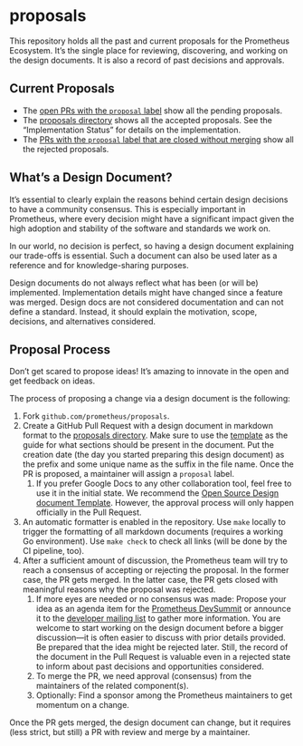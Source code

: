 # proposals

This repository holds all the past and current proposals for the Prometheus Ecosystem. It’s the single place for
reviewing, discovering, and working on the design documents. It is also a record of past decisions and approvals.

## Current Proposals

* The [open PRs with the `proposal` label](https://github.com/prometheus/proposals/pulls?q=is%3Aopen+is%3Apr+label%3Aproposal) show all the pending proposals.
* The [proposals directory](./proposals) shows all the accepted proposals. See the “Implementation Status” for details on the implementation.
* The [PRs with the `proposal` label that are closed without merging](https://github.com/prometheus/proposals/pulls?q=is%3Apr+label%3Aproposal+is%3Aclosed+is%3Aunmerged) show all the rejected proposals.

## What’s a Design Document?

It’s essential to clearly explain the reasons behind certain design decisions to have a community consensus. This is especially
important in Prometheus, where every decision might have a significant impact given the high adoption and stability of the software and standards we work on.

In our world, no decision is perfect, so having a design document explaining our trade-offs is essential.
Such a document can also be used later as a reference and for knowledge-sharing purposes.

Design documents do not always reflect what has been (or will be) implemented. Implementation details
might have changed since a feature was merged. Design docs are not considered documentation and can not define a standard.
Instead, it should explain the motivation, scope, decisions, and alternatives considered.

## Proposal Process

Don’t get scared to propose ideas! It’s amazing to innovate in the open and get feedback on ideas.

The process of proposing a change via a design document is the following:

1. Fork `github.com/prometheus/proposals`.
2. Create a GitHub Pull Request with a design document in markdown format to the [proposals directory](./proposals). Make sure to use the [template](0000-00-00_template.md) as the guide for what sections should be present in the document. Put the creation date (the day you started preparing this design document) as the prefix and some unique name as the suffix in the file name. Once the PR is proposed, a maintainer will assign a `proposal` label.
   1. If you prefer Google Docs to any other collaboration tool, feel free to use it in the initial state. We recommend the [Open Source Design document Template](https://docs.google.com/document/d/1zeElxolajNyGUB8J6aDXwxngHynh4iOuEzy3ylLc72U/edit#). However, the approval process will only happen officially in the Pull Request.
3. An automatic formatter is enabled in the repository. Use `make` locally to trigger the formatting of all markdown documents (requires a working Go environment). Use `make check` to check all links (will be done by the CI pipeline, too).
4. After a sufficient amount of discussion, the Prometheus team will try to reach a consensus of accepting or rejecting the proposal. In the former case, the PR gets merged. In the latter case, the PR gets closed with meaningful reasons why the proposal was rejected.
   1. If more eyes are needed or no consensus was made: Propose your idea as an agenda item for the [Prometheus DevSummit](https://docs.google.com/document/d/11LC3wJcVk00l8w5P3oLQ-m3Y37iom6INAMEu2ZAGIIE/edit) or announce it to the [developer mailing list](https://groups.google.com/forum/#!forum/prometheus-developers) to gather more information. You are welcome to start working on the design document before a bigger discussion—it is often easier to discuss with prior details provided. Be prepared that the idea might be rejected later. Still, the record of the document in the Pull Request is valuable even in a rejected state to inform about past decisions and opportunities considered.
   2. To merge the PR, we need approval (consensus) from the maintainers of the related component(s).
   3. Optionally: Find a sponsor among the Prometheus maintainers to get momentum on a change.

Once the PR gets merged, the design document can change, but it requires (less strict, but still) a PR with review and merge by a maintainer.
